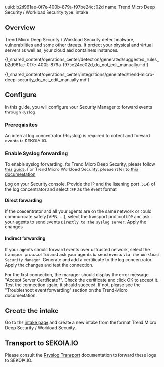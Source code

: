uuid: b2d961ae-0f7e-400b-879a-f97be24cc02d
name: Trend Micro Deep Security / Workload Security
type: intake

## Overview

Trend Micro Deep Security / Workload Security detect malware, vulnerabilities and some other threats.
It protect your physical and virtual servers as well as, your cloud and containers instances.

{!_shared_content/operations_center/detection/generated/suggested_rules_b2d961ae-0f7e-400b-879a-f97be24cc02d_do_not_edit_manually.md!}

{!_shared_content/operations_center/integrations/generated/trend-micro-deep-security_do_not_edit_manually.md!}

## Configure

In this guide, you will configure your Security Manager to forward events through syslog.

### Prerequisites

An internal log concentrator (Rsyslog) is required to collect and forward events to SEKOIA.IO.

### Enable Syslog forwarding

To enable syslog forwarding, for Trend Micro Deep Security, please follow [this guide](https://help.deepsecurity.trendmicro.com/20_0/on-premise/event-syslog.html).
For Trend Micro Workload Security, please refer to [this documentation](https://cloudone.trendmicro.com/docs/workload-security/event-syslog/)

Log on your Security console. Provide the IP and the listening port (`514`) of the log concentrator and select `CEF` as the event format.

#### Direct forwarding

If the concentrator and all your agents are on the same network or could communicate safely (VPN, ...),
select the transport protocol `UDP` and ask your agents to send events `Directly to the syslog server`. 
Apply the changes.

#### Indirect forwarding

If your agents should forward events over untrusted network,
select the transport protocol `TLS` and ask your agents to send events `Via the Workload Security Manager`. 
Generate and add a certificate to the log concentrator.
Apply the changes and test the connection.

For the first connection, the manager should display the error message "Accept Server Certificate?".
Check the certificate and click OK to accept it. Test the connection again; it should succeed.
If not, please see the "Troubleshoot event forwarding" section on the Trend-Micro documentation.


## Create the intake

Go to the [intake page](https://app.sekoia.io/operations/intakes) and create a new intake from the format Trend Micro Deep Security / Workload Security.


## Transport to SEKOIA.IO

Please consult the [Rsyslog Transport](../../../ingestion_methods/rsyslog/) documentation to forward these logs to SEKOIA.IO.
